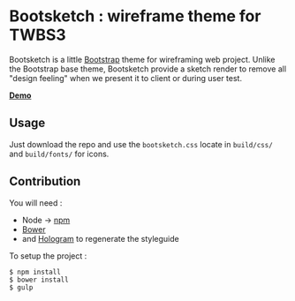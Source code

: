 # Bootsketch : wireframe theme for TWBS3

Bootsketch is a little [Bootstrap](https://github.com/twbs/bootstrap-sass) theme for wireframing web project. Unlike the Bootstrap base theme, Bootsketch provide a sketch render to remove all "design feeling" when we present it to client or during user test.

**[Demo](http://yago.github.io/Bootsketch/)**

## Usage

Just download the repo and use the `bootsketch.css` locate in `build/css/` and `build/fonts/` for icons.

## Contribution

You will need :

* Node -> [npm](npmjs.org)
* [Bower](bower.io)
* and [Hologram](https://github.com/trulia/hologram) to regenerate the styleguide

To setup the project :

````
$ npm install
$ bower install
$ gulp
````

